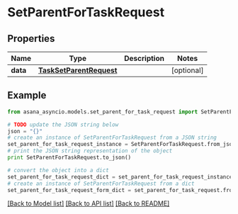 # SetParentForTaskRequest


## Properties

Name | Type | Description | Notes
------------ | ------------- | ------------- | -------------
**data** | [**TaskSetParentRequest**](TaskSetParentRequest.md) |  | [optional] 

## Example

```python
from asana_asyncio.models.set_parent_for_task_request import SetParentForTaskRequest

# TODO update the JSON string below
json = "{}"
# create an instance of SetParentForTaskRequest from a JSON string
set_parent_for_task_request_instance = SetParentForTaskRequest.from_json(json)
# print the JSON string representation of the object
print SetParentForTaskRequest.to_json()

# convert the object into a dict
set_parent_for_task_request_dict = set_parent_for_task_request_instance.to_dict()
# create an instance of SetParentForTaskRequest from a dict
set_parent_for_task_request_form_dict = set_parent_for_task_request.from_dict(set_parent_for_task_request_dict)
```
[[Back to Model list]](../README.md#documentation-for-models) [[Back to API list]](../README.md#documentation-for-api-endpoints) [[Back to README]](../README.md)


